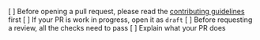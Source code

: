 [ ] Before opening a pull request, please read the [contributing guidelines](https://github.com/envoys-lab/envoys-uikit/blob/master/CONTRIBUTING.md) first
[ ] If your PR is work in progress, open it as `draft`
[ ] Before requesting a review, all the checks need to pass
[ ] Explain what your PR does
